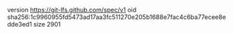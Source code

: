 version https://git-lfs.github.com/spec/v1
oid sha256:1c9960955fd5473ad17aa3fc511270e205b1688e7fac4c6ba77ecee8edde3ed1
size 2901
